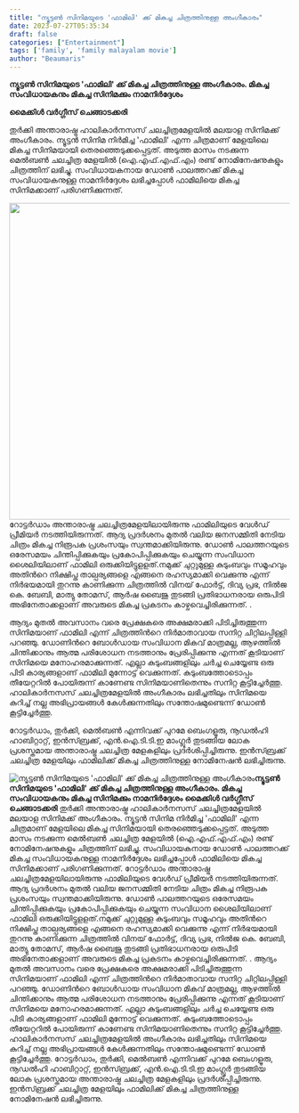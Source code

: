 ```yaml
---
title: "ന്യൂട്ടണ്‍ സിനിമയുടെ 'ഫാമിലി' ക്ക് മികച്ച ചിത്രത്തിനുള്ള അംഗീകാരം"
date: 2023-07-27T05:35:34
draft: false
categories: ["Entertainment"]
tags: ['family', 'family malayalam movie']
author: "Beaumaris"
---
```


<strong>ന്യൂട്ടണ്‍ സിനിമയുടെ 'ഫാമിലി' ക്ക് മികച്ച ചിത്രത്തിനുള്ള അംഗീകാരം. മികച്ച സംവിധായകനും മികച്ച സിനിമക്കും നാമനിര്‍ദ്ദേശം</strong>

<strong>മൈക്കിള്‍ വര്‍ഗ്ഗീസ് ചെങ്ങാടക്കരി</strong>

തുര്‍ക്കി അന്താരാഷ്ട്ര ഹാലികാര്‍നസസ് ചലച്ചിത്രമേളയില്‍ മലയാള സിനിമക്ക് അംഗീകാരം. ന്യൂട്ടന്‍ സിനിമ നിര്‍മിച്ച 'ഫാമിലി' എന്ന ചിത്രമാണ് മേളയിലെ മികച്ച സിനിമയായി തെരഞ്ഞെടുക്കപ്പെട്ടത്. അടുത്ത മാസം നടക്കുന്ന മെല്‍ബണ്‍ ചലച്ചിത്ര മേളയില്‍ (ഐ.എഫ്.എഫ്.എം) രണ്ട് നോമിനേഷനുകളും ചിത്രത്തിന് ലഭിച്ചു. സംവിധായകനായ ഡോണ്‍ പാലത്തറക്ക് മികച്ച സംവിധായകനുള്ള നാമനിര്‍ദ്ദേശം ലഭിച്ചപ്പോള്‍ ഫാമിലിയെ മികച്ച സിനിമക്കാണ് പരിഗണിക്കുന്നത്.

<a href="https://cdn.boolokam.com/articles/2023/07/dff.jpg"><img class="size-large wp-image-404739 aligncenter" src="https://cdn.boolokam.com/articles/2023/07/dff-1024x569.jpg" alt="" width="1024" height="569" /></a>റോട്ടര്‍ഡാം അന്താരാഷ്ട്ര ചലച്ചിത്രമേളയിലായിരുന്നു ഫാമിലിയുടെ വേള്‍ഡ് പ്രീമിയര്‍ നടത്തിയിരുന്നത്. ആദ്യ പ്രദര്‍ശനം മുതല്‍ വലിയ ജനസമ്മിതി നേടിയ ചിത്രം മികച്ച നിരൂപക പ്രശംസയും സ്വന്തമാക്കിയിരുന്നു. ഡോണ്‍ പാലത്തറയുടെ ഒരേസമയം ചിന്തിപ്പിക്കുകയും പ്രകോപിപ്പിക്കുകയും ചെയ്യുന്ന സംവിധാന ശൈലിയിലാണ് ഫാമിലി ഒരുക്കിയിട്ടുളളത്.നമുക്ക് ചുറ്റുമുള്ള കുടുംബവും സമൂഹവും അതിന്‍റെ നിക്ഷിപ്ത താല്പര്യങ്ങളെ എങ്ങനെ രഹസ്യമാക്കി വെക്കുന്നു എന്ന് നിര്‍ഭയമായി തുറന്നു കാണിക്കുന്ന ചിത്രത്തില്‍ വിനയ് ഫോര്‍ട്ട്, ദിവ്യ പ്രഭ, നില്‍ജ കെ. ബേബി, മാത്യു തോമസ്, ആര്‍ഷ ബൈജു തുടങ്ങി പ്രതിഭാധനരായ ഒരുപിടി അഭിനേതാക്കളാണ് അവരുടെ മികച്ച പ്രകടനം കാഴ്ചവെച്ചിരിക്കുന്നത്. .

ആദ്യം മുതല്‍ അവസാനം വരെ പ്രേക്ഷകരെ അക്ഷമരാക്കി പിടിച്ചിരുത്തുന്ന സിനിമയാണ് ഫാമിലി എന്ന് ചിത്രത്തിന്‍റെ നിര്‍മാതാവായ സനിറ്റ ചിറ്റിലപ്പിള്ളി പറഞ്ഞു. ഡോണിന്‍റെ ബോള്‍ഡായ സംവിധാന മികവ് മാത്രമല്ല, ആഴത്തില്‍ ചിന്തിക്കാനും ആത്മ പരിശോധന നടത്താനും പ്രേരിപ്പിക്കുന്നു എന്നത് കൂടിയാണ് സിനിമയെ മനോഹരമാക്കുന്നത്. എല്ലാ കുടുംബങ്ങളിലും ചര്‍ച്ച ചെയ്യേണ്ട ഒരു പിടി കാര്യങ്ങളാണ് ഫാമിലി മുന്നോട്ട് വെക്കുന്നത്. കുടുംബത്തോടൊപ്പം തീയേറ്ററില്‍ പോയിരുന്ന് കാണേണ്ട സിനിമയാണിതെന്നും സനിറ്റ കൂട്ടിച്ചേര്‍ത്തു. ഹാലികാര്‍നസസ് ചലച്ചിത്രമേളയില്‍ അംഗീകാരം ലഭിച്ചതിലും സിനിമയെ കുറിച്ച് നല്ല അഭിപ്രായങ്ങള്‍ കേള്‍ക്കുന്നതിലും സന്തോഷമുണ്ടെന്ന് ഡോണ്‍ കൂട്ടിച്ചേര്‍ത്തു.

റോട്ടര്‍ഡാം, തുര്‍ക്കി, മെല്‍ബണ്‍ എന്നിവക്ക് പുറമേ ബെംഗളൂരു, നൂഡല്‍ഹി ഹാബിറ്റാറ്റ്, ഇന്‍സ്ബ്രക്ക്, എന്‍.ഐ.ടി.ടി.ഇ മാംഗ്ലൂര്‍ തുടങ്ങിയ ലോക പ്രശസ്തമായ അന്താരാഷ്ട്ര ചലച്ചിത്ര മേളകളിലും പ്രദര്‍ശിപ്പിച്ചിരുന്നു. ഇന്‍സ്ബ്രക്ക് ചലച്ചിത്ര മേളയിലും ഫാമിലിക്ക് മികച്ച ചിത്രത്തിനുള്ള നോമിനേഷന്‍ ലഭിച്ചിരുന്നു.


![ന്യൂട്ടണ്‍ സിനിമയുടെ 'ഫാമിലി' ക്ക് മികച്ച ചിത്രത്തിനുള്ള അംഗീകാരം](https://cdn.boolokam.com/articles/2023/07/dff-1024x569.jpg)**ന്യൂട്ടണ്‍ സിനിമയുടെ 'ഫാമിലി' ക്ക് മികച്ച ചിത്രത്തിനുള്ള അംഗീകാരം. മികച്ച സംവിധായകനും മികച്ച സിനിമക്കും നാമനിര്‍ദ്ദേശം** **മൈക്കിള്‍ വര്‍ഗ്ഗീസ് ചെങ്ങാടക്കരി** തുര്‍ക്കി അന്താരാഷ്ട്ര ഹാലികാര്‍നസസ് ചലച്ചിത്രമേളയില്‍ മലയാള സിനിമക്ക് അംഗീകാരം. ന്യൂട്ടന്‍ സിനിമ നിര്‍മിച്ച 'ഫാമിലി' എന്ന ചിത്രമാണ് മേളയിലെ മികച്ച സിനിമയായി തെരഞ്ഞെടുക്കപ്പെട്ടത്. അടുത്ത മാസം നടക്കുന്ന മെല്‍ബണ്‍ ചലച്ചിത്ര മേളയില്‍ (ഐ.എഫ്.എഫ്.എം) രണ്ട് നോമിനേഷനുകളും ചിത്രത്തിന് ലഭിച്ചു. സംവിധായകനായ ഡോണ്‍ പാലത്തറക്ക് മികച്ച സംവിധായകനുള്ള നാമനിര്‍ദ്ദേശം ലഭിച്ചപ്പോള്‍ ഫാമിലിയെ മികച്ച സിനിമക്കാണ് പരിഗണിക്കുന്നത്. [](https://cdn.boolokam.com/articles/2023/07/dff.jpg)റോട്ടര്‍ഡാം അന്താരാഷ്ട്ര ചലച്ചിത്രമേളയിലായിരുന്നു ഫാമിലിയുടെ വേള്‍ഡ് പ്രീമിയര്‍ നടത്തിയിരുന്നത്. ആദ്യ പ്രദര്‍ശനം മുതല്‍ വലിയ ജനസമ്മിതി നേടിയ ചിത്രം മികച്ച നിരൂപക പ്രശംസയും സ്വന്തമാക്കിയിരുന്നു. ഡോണ്‍ പാലത്തറയുടെ ഒരേസമയം ചിന്തിപ്പിക്കുകയും പ്രകോപിപ്പിക്കുകയും ചെയ്യുന്ന സംവിധാന ശൈലിയിലാണ് ഫാമിലി ഒരുക്കിയിട്ടുളളത്.നമുക്ക് ചുറ്റുമുള്ള കുടുംബവും സമൂഹവും അതിന്‍റെ നിക്ഷിപ്ത താല്പര്യങ്ങളെ എങ്ങനെ രഹസ്യമാക്കി വെക്കുന്നു എന്ന് നിര്‍ഭയമായി തുറന്നു കാണിക്കുന്ന ചിത്രത്തില്‍ വിനയ് ഫോര്‍ട്ട്, ദിവ്യ പ്രഭ, നില്‍ജ കെ. ബേബി, മാത്യു തോമസ്, ആര്‍ഷ ബൈജു തുടങ്ങി പ്രതിഭാധനരായ ഒരുപിടി അഭിനേതാക്കളാണ് അവരുടെ മികച്ച പ്രകടനം കാഴ്ചവെച്ചിരിക്കുന്നത്. . ആദ്യം മുതല്‍ അവസാനം വരെ പ്രേക്ഷകരെ അക്ഷമരാക്കി പിടിച്ചിരുത്തുന്ന സിനിമയാണ് ഫാമിലി എന്ന് ചിത്രത്തിന്‍റെ നിര്‍മാതാവായ സനിറ്റ ചിറ്റിലപ്പിള്ളി പറഞ്ഞു. ഡോണിന്‍റെ ബോള്‍ഡായ സംവിധാന മികവ് മാത്രമല്ല, ആഴത്തില്‍ ചിന്തിക്കാനും ആത്മ പരിശോധന നടത്താനും പ്രേരിപ്പിക്കുന്നു എന്നത് കൂടിയാണ് സിനിമയെ മനോഹരമാക്കുന്നത്. എല്ലാ കുടുംബങ്ങളിലും ചര്‍ച്ച ചെയ്യേണ്ട ഒരു പിടി കാര്യങ്ങളാണ് ഫാമിലി മുന്നോട്ട് വെക്കുന്നത്. കുടുംബത്തോടൊപ്പം തീയേറ്ററില്‍ പോയിരുന്ന് കാണേണ്ട സിനിമയാണിതെന്നും സനിറ്റ കൂട്ടിച്ചേര്‍ത്തു. ഹാലികാര്‍നസസ് ചലച്ചിത്രമേളയില്‍ അംഗീകാരം ലഭിച്ചതിലും സിനിമയെ കുറിച്ച് നല്ല അഭിപ്രായങ്ങള്‍ കേള്‍ക്കുന്നതിലും സന്തോഷമുണ്ടെന്ന് ഡോണ്‍ കൂട്ടിച്ചേര്‍ത്തു. റോട്ടര്‍ഡാം, തുര്‍ക്കി, മെല്‍ബണ്‍ എന്നിവക്ക് പുറമേ ബെംഗളൂരു, നൂഡല്‍ഹി ഹാബിറ്റാറ്റ്, ഇന്‍സ്ബ്രക്ക്, എന്‍.ഐ.ടി.ടി.ഇ മാംഗ്ലൂര്‍ തുടങ്ങിയ ലോക പ്രശസ്തമായ അന്താരാഷ്ട്ര ചലച്ചിത്ര മേളകളിലും പ്രദര്‍ശിപ്പിച്ചിരുന്നു. ഇന്‍സ്ബ്രക്ക് ചലച്ചിത്ര മേളയിലും ഫാമിലിക്ക് മികച്ച ചിത്രത്തിനുള്ള നോമിനേഷന്‍ ലഭിച്ചിരുന്നു.
